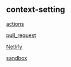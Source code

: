 ## context-setting

[actions](https://github.com/IbrahimAbuawad/todo-app/actions)

[pull_request](https://github.com/IbrahimAbuawad/todo-app/pull/2)

[Netlify](https://eloquent-beaver-ad07d6.netlify.app)

[sandbox](https://codesandbox.io/s/nervous-leftpad-ynqgm)
